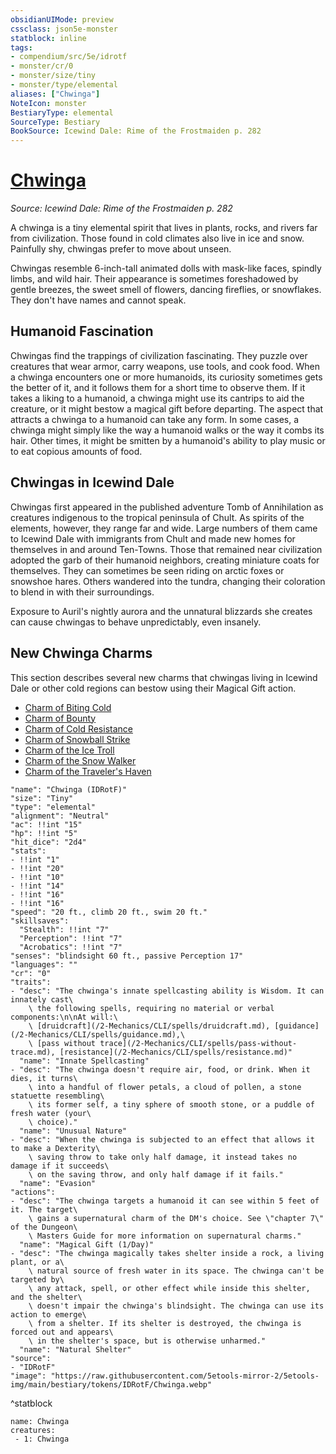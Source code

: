 ```yaml
---
obsidianUIMode: preview
cssclass: json5e-monster
statblock: inline
tags:
- compendium/src/5e/idrotf
- monster/cr/0
- monster/size/tiny
- monster/type/elemental
aliases: ["Chwinga"]
NoteIcon: monster
BestiaryType: elemental
SourceType: Bestiary
BookSource: Icewind Dale: Rime of the Frostmaiden p. 282
---
```

# [Chwinga](2-Mechanics\CLI\bestiary\elemental/chwinga-idrotf.md)
*Source: Icewind Dale: Rime of the Frostmaiden p. 282*  

A chwinga is a tiny elemental spirit that lives in plants, rocks, and rivers far from civilization. Those found in cold climates also live in ice and snow. Painfully shy, chwingas prefer to move about unseen.

Chwingas resemble 6-inch-tall animated dolls with mask-like faces, spindly limbs, and wild hair. Their appearance is sometimes foreshadowed by gentle breezes, the sweet smell of flowers, dancing fireflies, or snowflakes. They don't have names and cannot speak.

## Humanoid Fascination

Chwingas find the trappings of civilization fascinating. They puzzle over creatures that wear armor, carry weapons, use tools, and cook food. When a chwinga encounters one or more humanoids, its curiosity sometimes gets the better of it, and it follows them for a short time to observe them. If it takes a liking to a humanoid, a chwinga might use its cantrips to aid the creature, or it might bestow a magical gift before departing. The aspect that attracts a chwinga to a humanoid can take any form. In some cases, a chwinga might simply like the way a humanoid walks or the way it combs its hair. Other times, it might be smitten by a humanoid's ability to play music or to eat copious amounts of food.

## Chwingas in Icewind Dale

Chwingas first appeared in the published adventure Tomb of Annihilation as creatures indigenous to the tropical peninsula of Chult. As spirits of the elements, however, they range far and wide. Large numbers of them came to Icewind Dale with immigrants from Chult and made new homes for themselves in and around Ten-Towns. Those that remained near civilization adopted the garb of their humanoid neighbors, creating miniature coats for themselves. They can sometimes be seen riding on arctic foxes or snowshoe hares. Others wandered into the tundra, changing their coloration to blend in with their surroundings.

Exposure to Auril's nightly aurora and the unnatural blizzards she creates can cause chwingas to behave unpredictably, even insanely.

## New Chwinga Charms

This section describes several new charms that chwingas living in Icewind Dale or other cold regions can bestow using their Magical Gift action.

- [Charm of Biting Cold](/2-Mechanics/CLI/rewards/charm-of-biting-cold-idrotf.md)  
- [Charm of Bounty](/2-Mechanics/CLI/rewards/charm-of-bounty-idrotf.md)  
- [Charm of Cold Resistance](/2-Mechanics/CLI/rewards/charm-of-cold-resistance-idrotf.md)  
- [Charm of Snowball Strike](/2-Mechanics/CLI/rewards/charm-of-snowball-strike-idrotf.md)  
- [Charm of the Ice Troll](/2-Mechanics/CLI/rewards/charm-of-the-ice-troll-idrotf.md)  
- [Charm of the Snow Walker](/2-Mechanics/CLI/rewards/charm-of-the-snow-walker-idrotf.md)  
- [Charm of the Traveler's Haven](/2-Mechanics/CLI/rewards/charm-of-the-travelers-haven-idrotf.md)  

```statblock
"name": "Chwinga (IDRotF)"
"size": "Tiny"
"type": "elemental"
"alignment": "Neutral"
"ac": !!int "15"
"hp": !!int "5"
"hit_dice": "2d4"
"stats":
- !!int "1"
- !!int "20"
- !!int "10"
- !!int "14"
- !!int "16"
- !!int "16"
"speed": "20 ft., climb 20 ft., swim 20 ft."
"skillsaves":
  "Stealth": !!int "7"
  "Perception": !!int "7"
  "Acrobatics": !!int "7"
"senses": "blindsight 60 ft., passive Perception 17"
"languages": ""
"cr": "0"
"traits":
- "desc": "The chwinga's innate spellcasting ability is Wisdom. It can innately cast\
    \ the following spells, requiring no material or verbal components:\n\nAt will:\
    \ [druidcraft](/2-Mechanics/CLI/spells/druidcraft.md), [guidance](/2-Mechanics/CLI/spells/guidance.md),\
    \ [pass without trace](/2-Mechanics/CLI/spells/pass-without-trace.md), [resistance](/2-Mechanics/CLI/spells/resistance.md)"
  "name": "Innate Spellcasting"
- "desc": "The chwinga doesn't require air, food, or drink. When it dies, it turns\
    \ into a handful of flower petals, a cloud of pollen, a stone statuette resembling\
    \ its former self, a tiny sphere of smooth stone, or a puddle of fresh water (your\
    \ choice)."
  "name": "Unusual Nature"
- "desc": "When the chwinga is subjected to an effect that allows it to make a Dexterity\
    \ saving throw to take only half damage, it instead takes no damage if it succeeds\
    \ on the saving throw, and only half damage if it fails."
  "name": "Evasion"
"actions":
- "desc": "The chwinga targets a humanoid it can see within 5 feet of it. The target\
    \ gains a supernatural charm of the DM's choice. See \"chapter 7\" of the Dungeon\
    \ Masters Guide for more information on supernatural charms."
  "name": "Magical Gift (1/Day)"
- "desc": "The chwinga magically takes shelter inside a rock, a living plant, or a\
    \ natural source of fresh water in its space. The chwinga can't be targeted by\
    \ any attack, spell, or other effect while inside this shelter, and the shelter\
    \ doesn't impair the chwinga's blindsight. The chwinga can use its action to emerge\
    \ from a shelter. If its shelter is destroyed, the chwinga is forced out and appears\
    \ in the shelter's space, but is otherwise unharmed."
  "name": "Natural Shelter"
"source":
- "IDRotF"
"image": "https://raw.githubusercontent.com/5etools-mirror-2/5etools-img/main/bestiary/tokens/IDRotF/Chwinga.webp"
```
^statblock

```encounter-table
name: Chwinga
creatures:
 - 1: Chwinga
```